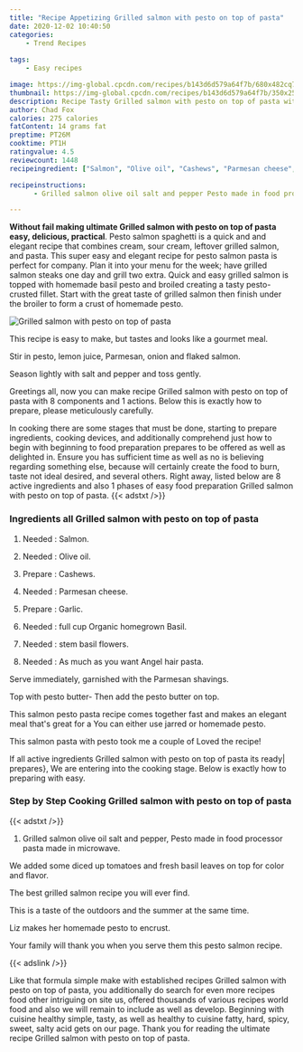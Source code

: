 ```yaml
---
title: "Recipe Appetizing Grilled salmon with pesto on top of pasta"
date: 2020-12-02 10:40:50
categories:
    - Trend Recipes
    
tags:
    - Easy recipes

image: https://img-global.cpcdn.com/recipes/b143d6d579a64f7b/680x482cq70/grilled-salmon-with-pesto-on-top-of-pasta-recipe-main-photo.jpg
thumbnail: https://img-global.cpcdn.com/recipes/b143d6d579a64f7b/350x250cq70/grilled-salmon-with-pesto-on-top-of-pasta-recipe-main-photo.jpg
description: Recipe Tasty Grilled salmon with pesto on top of pasta with 8 ingredients and 1 stages of easy cooking.
author: Chad Fox
calories: 275 calories
fatContent: 14 grams fat
preptime: PT26M
cooktime: PT1H
ratingvalue: 4.5
reviewcount: 1448
recipeingredient: ["Salmon", "Olive oil", "Cashews", "Parmesan cheese", "Garlic", "full cup Organic homegrown Basil", "stem basil flowers", "As much as you want Angel hair pasta"]

recipeinstructions: 
      - Grilled salmon olive oil salt and pepper Pesto made in food processor pasta made in microwave

---
```




**Without fail making ultimate Grilled salmon with pesto on top of pasta easy, delicious, practical**. Pesto salmon spaghetti is a quick and and elegant recipe that combines cream, sour cream, leftover grilled salmon, and pasta. This super easy and elegant recipe for pesto salmon pasta is perfect for company. Plan it into your menu for the week; have grilled salmon steaks one day and grill two extra. Quick and easy grilled salmon is topped with homemade basil pesto and broiled creating a tasty pesto-crusted fillet. Start with the great taste of grilled salmon then finish under the broiler to form a crust of homemade pesto.


![Grilled salmon with pesto on top of pasta](https://img-global.cpcdn.com/recipes/b143d6d579a64f7b/680x482cq70/grilled-salmon-with-pesto-on-top-of-pasta-recipe-main-photo.jpg "Grilled salmon with pesto on top of pasta")



This recipe is easy to make, but tastes and looks like a gourmet meal.

Stir in pesto, lemon juice, Parmesan, onion and flaked salmon.

Season lightly with salt and pepper and toss gently.


Greetings all, now you can make recipe Grilled salmon with pesto on top of pasta with 8 components and 1 actions. Below this is exactly how to prepare, please meticulously carefully.

In cooking there are some stages that must be done, starting to prepare ingredients, cooking devices, and additionally comprehend just how to begin with beginning to food preparation prepares to be offered as well as delighted in. Ensure you has sufficient time as well as no is believing regarding something else, because will certainly create the food to burn, taste not ideal desired, and several others. Right away, listed below are 8 active ingredients and also 1 phases of easy food preparation Grilled salmon with pesto on top of pasta.
{{< adstxt />}}

### Ingredients all Grilled salmon with pesto on top of pasta


1. Needed  : Salmon.

1. Needed  : Olive oil.

1. Prepare  : Cashews.

1. Needed  : Parmesan cheese.

1. Prepare  : Garlic.

1. Needed  : full cup Organic homegrown Basil.

1. Needed  : stem basil flowers.

1. Needed  : As much as you want Angel hair pasta.


Serve immediately, garnished with the Parmesan shavings.

Top with pesto butter- Then add the pesto butter on top.

This salmon pesto pasta recipe comes together fast and makes an elegant meal that&#39;s great for a You can either use jarred or homemade pesto.

This salmon pasta with pesto took me a couple of Loved the recipe!


If all active ingredients Grilled salmon with pesto on top of pasta its ready| prepares}, We are entering into the cooking stage. Below is exactly how to preparing with easy.

### Step by Step Cooking Grilled salmon with pesto on top of pasta

{{< adstxt />}}


1. Grilled salmon olive oil salt and pepper, Pesto made in food processor pasta made in microwave.




We added some diced up tomatoes and fresh basil leaves on top for color and flavor.

The best grilled salmon recipe you will ever find.

This is a taste of the outdoors and the summer at the same time.

Liz makes her homemade pesto to encrust.

Your family will thank you when you serve them this pesto salmon recipe.


{{< adslink />}}

Like that formula simple make with established recipes Grilled salmon with pesto on top of pasta, you additionally do search for even more recipes food other intriguing on site us, offered thousands of various recipes world food and also we will remain to include as well as develop. Beginning with cuisine healthy simple, tasty, as well as healthy to cuisine fatty, hard, spicy, sweet, salty acid gets on our page. Thank you for reading the ultimate recipe Grilled salmon with pesto on top of pasta.
